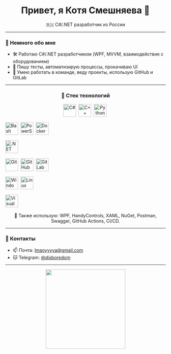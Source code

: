 <h1 align="center">Привет, я Котя Смешняева 👋</h1>
<p align="center">
  🇷🇺 C#/.NET разработчик из России <br>
</p>

---

### 🧠 Немного обо мне

- 🛠 Работаю C#/.NET разработчиком (WPF, MVVM, взаимодействие с оборудованием)
- 🧪 Пишу тесты, автоматизирую процессы, прокачиваю UI
- 🤝 Умею работать в команде, веду проекты, использую GitHub и GitLab

---

<h3 align="center">🧰 Стек технологий</h3>

<p align="center">
  <!-- Языки программирования -->
  <img src="https://cdn.jsdelivr.net/gh/devicons/devicon/icons/csharp/csharp-original.svg" title="C#" width="40" height="40"/>&nbsp;
  <img src="https://cdn.jsdelivr.net/gh/devicons/devicon/icons/cplusplus/cplusplus-original.svg" title="C++" width="40" height="40"/>&nbsp;
  <img src="https://cdn.jsdelivr.net/gh/devicons/devicon/icons/python/python-original.svg" title="Python" width="40" height="40"/>&nbsp;

  <!-- Терминал и DevOps -->
  <img src="https://cdn.jsdelivr.net/gh/devicons/devicon/icons/bash/bash-original.svg" title="Bash" width="40" height="40"/>&nbsp;
  <img src="https://cdn.jsdelivr.net/gh/devicons/devicon/icons/powershell/powershell-original.svg" title="PowerShell" width="40" height="40"/>&nbsp;
  <img src="https://cdn.jsdelivr.net/gh/devicons/devicon/icons/docker/docker-original.svg" title="Docker" width="40" height="40"/>&nbsp;

  <!-- Платформы и фреймворки -->
  <img src="https://cdn.jsdelivr.net/gh/devicons/devicon/icons/dot-net/dot-net-original.svg" title=".NET" width="40" height="40"/>&nbsp;

  <!-- Контроль версий -->
  <img src="https://cdn.jsdelivr.net/gh/devicons/devicon/icons/git/git-original.svg" title="Git" width="40" height="40"/>&nbsp;
  <img src="https://cdn.jsdelivr.net/gh/devicons/devicon/icons/github/github-original-wordmark.svg" title="GitHub" width="40" height="40"/>&nbsp;
  <img src="https://cdn.jsdelivr.net/gh/devicons/devicon/icons/gitlab/gitlab-original.svg" title="GitLab" width="40" height="40"/>&nbsp;

  <!-- ОС -->
  <img src="https://cdn.jsdelivr.net/gh/devicons/devicon/icons/windows8/windows8-original.svg" title="Windows" width="40" height="40"/>&nbsp;
  <img src="https://cdn.jsdelivr.net/gh/devicons/devicon/icons/linux/linux-original.svg" title="Linux" width="40" height="40"/>&nbsp;

  <!-- IDE -->
  <img src="https://cdn.jsdelivr.net/gh/devicons/devicon/icons/visualstudio/visualstudio-plain.svg" title="Visual Studio" width="40" height="40"/>&nbsp;
</p>

<p align="center">
  💠 Также использую: WPF, HandyControls, XAML, NuGet, Postman, Swagger, GitHub Actions, CI/CD.
</p>

---

### 💬 Контакты

- 📫 Почта: <lmaoyyyya@gmail.com>
- 🐱 Telegram: [@disboredom](https://t.me/disboredom)

---

<p align="center">
  <img src="https://media.giphy.com/media/7SN7VRxzzcby9nyKJV/giphy.gif" width="250"/>
</p>
